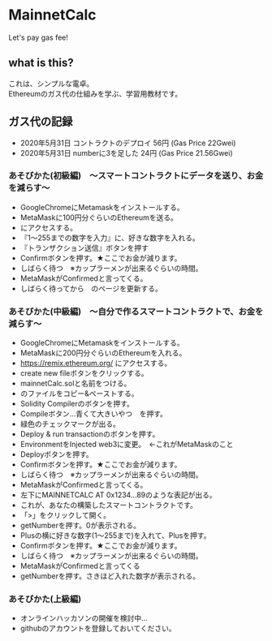 # MainnetCalc
Let's pay gas fee!  

## what is this?
これは、シンプルな電卓。  
Ethereumのガス代の仕組みを学ぶ、学習用教材です。  

## ガス代の記録
- 2020年5月31日 コントラクトのデプロイ 56円 (Gas Price 22Gwei)
- 2020年5月31日 numberに3を足した 24円 (Gas Price 21.56Gwei)

### あそびかた(初級編)　～スマートコントラクトにデータを送り、お金を減らす～
- GoogleChromeにMetamaskをインストールする。
- MetaMaskに100円分ぐらいのEthereumを送る。
- にアクセスする。
- 『1～255までの数字を入力』に、好きな数字を入れる。
- 『トランザクション送信』ボタンを押す
- Confirmボタンを押す。★ここでお金が減ります。
- しばらく待つ　※カップラーメンが出来るぐらいの時間。
- MetaMaskがConfirmedと言ってくる。
- しばらく待ってから　のページを更新する。

### あそびかた(中級編)　～自分で作るスマートコントラクトで、お金を減らす～
- GoogleChromeにMetamaskをインストールする。
- MetaMaskに200円分ぐらいのEthereumを入れる。
- https://remix.ethereum.org/ にアクセスする。
- create new fileボタンをクリックする。
- mainnetCalc.solと名前をつける。
- のファイルをコピー&ペーストする。
- Solidity Compilerのボタンを押す。
- Compileボタン…青くて大きいやつ　を押す。
- 緑色のチェックマークが出る。
- Deploy & run transactionのボタンを押す。
- EnvironmentをInjected web3に変更。　←これがMetaMaskのこと
- Deployボタンを押す。
- Confirmボタンを押す。★ここでお金が減ります。
- しばらく待つ　※カップラーメンが出来るぐらいの時間。
- MetaMaskがConfirmedと言ってくる。
- 左下にMAINNETCALC AT 0x1234...89のような表記が出る。
- これが、あなたの構築したスマートコントラクトです。
- 「>」をクリックして開く。
- getNumberを押す。0が表示される。
- Plusの横に好きな数字(1～255まで)を入れて、Plusを押す。
- Confirmボタンを押す。★ここでお金が減ります。
- しばらく待つ　※カップラーメンが出来るぐらいの時間。
- MetaMaskがConfirmedと言ってくる
- getNumberを押す。さきほど入れた数字が表示される。

### あそびかた(上級編)
- オンラインハッカソンの開催を検討中…
- githubのアカウントを登録しておいてください。





